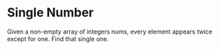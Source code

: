 # Single Number
Given a non-empty array of integers nums, every element appears twice except for one. Find that single one.
